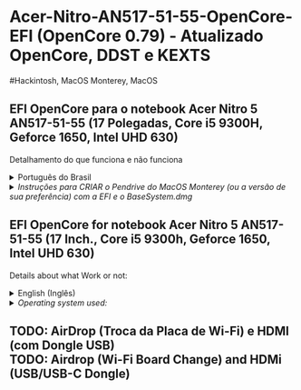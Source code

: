 # Acer-Nitro-AN517-51-55-OpenCore-EFI (OpenCore 0.79) - Atualizado OpenCore, DDST e KEXTS
#Hackintosh, MacOS Monterey, MacOS
<h2>EFI OpenCore para o notebook Acer Nitro 5 AN517-51-55 (17 Polegadas, Core i5 9300H, Geforce 1650, Intel UHD 630)</h2>

Detalhamento do que funciona e não funciona<br />

<details><summary>Português do Brasil</summary>
<h2>O que não funciona?</h2>
Hardware: Geforce 1650M - NVidia Optimus {<br />
HDMI (Geforce Optimus, não funciona de jeito nenhum)}<br />
Hardware Proprietário:<br />
Apple AirDrop<br />

<h2>O que funciona?</h2>
<h2>TOUCHPAD (Com todas as gestures, perfeito)</h2>
iGPU (Intel UHD 630)<br />
Controlador nVme<br />
Controlador Sata<br />
Áudio<br />
Controladores de Rede (ETH e WiFi)<br />
Portas USB (Inclusive a 3.1)<br />
Porta USB-C (4gbps)<br />
Sensor de Bateria<br />
Sensores da CPU (Temperatura)<br />
Entrada de Fone de Ouvido e Microfone<br />
Microfone embutido<br />
Webcam Embutida<br /><br />

<h2>Atalhos do Teclado - via Tecla de Função (FN))</h2>
<h3>Funciona:</h3>
[FN]+[F4] - Modo de Suspensão<br />
[FN]+[F6] - Desliga o LCD<br />
[FN]+[F8] - Desabilita o Áudio (mudo)<br />
[FN]+[F7] - Habilita/Desabilita o Touchpad (FUNCIONANDO!!!)<br />
[FN]+[F9] - Diminui a retroiluminação do teclado<br />
[FN]+[F10] - Aumenta a retroiluminação do teclado<br />
[FN]+[F11] - Aumenta o Brilho da tela<br />
[FN]+[F12] - Diminui o Brilho da tela<br />
[FN]+[Pg Up] - Inicia o App do Apple Music<br />
[FN]+[Seta pra Esquerda/Direita] Diminui/Aumenta o Brilho da Tela<br />
[FN]+[Seta para Baixo/Cima] Diminui/Aumenta o Volume<br />
<h3>Não Funciona:</h3>
[F3] - Alternar WiFi ligado e desligado<br />
[F5] - Alternar Display (Vídeo Interno / Externo (HDMI))</details>

<details><summary><em>Instruções para CRIAR o Pendrive do MacOS Monterey (ou a versão de sua preferência) com a EFI e o BaseSystem.dmg</em></summary>
<h4>Este método foi tentado apenas com o modo de restauração, então faça o boot pelo Pendrive com a ferramaenta disponibilizada no pacote</h4><br />
Para usar este método é mandatório que você siga os passos abaixo:<br /><br />
Use o script mountEFI para montar a partição EFI do seu pendrive, caso você já tenha um funcional, com outro sistema operacional para instalação, caso contrário, apenas formate o Pendrive em FAT32, e copie a pasta EFI para a raiz do Pendrive.<br /><br />
Note que nesse caso específico você não precisa de um Pendrive de 16Gb, pois não vamos usar a imagem completa do sistema, um de 1 ou 2gb já será o suficiente.<br /><br />
Instale a última versão do Python no seu sistema operacional (mandatório se você for fazer isso pelo MacOS)<br />
Um script Python de nome macrecovery.py, está dentro da pasta Utils/macrecovery<br /><br />
Execute o programa e escolha a opção que você deseja</em><br /><br />
Após o download, vá até o pendrive onde está a EFI e crie uma pasta chamada <b><em>com.apple.recovery.boot</b></em> a pasta precisa ter EXATAMENTE este nome, ou o processso não vai funcionar.<br />
  coloque o arquivo baixado dentro da pasta criada.<br /><br />
Foi usado o pacote do MacOS Monterey, com a última versão baixada diretamente dos repositórios da Apple, <b>12.1</b> (BaseSystem.dmg - usado apenas para dar o boot inicial, toda instalação é feita pela internet)<br /><br />
Desative na sua bios as opções de virtualização da Intel e AMD, todas que forem possíveis<br />
MUDE os contrtoladores de disco para AHCI, não deixe em SATA, IDE, ou qualquer outro pois o sistema não suporta nenhum outro padrão, apenas AHCI... após a instalação você pode ver se existe algum modo para usar com outra opção fora AHCI, no caso de você ter uma placa que suporte a Tecnologia da Intel "RST OPTANE" ou "RST PREMIUM OPTANE" mas não deixe habilitado na instalação ou o sistema vai travar (KERNEL PANIC)<br /><br />
DESATIVE o SecureBoot durante a instalação, novamente você poderá ver se existe alguma possibilidade de ativar novamente depois da instalação, se você já tem uma instalação do Windows, que não está em AHCI, sugiro que mude para AHCI, e instale o Windows novamente, ou procure na internet como reparar uma instalação do Windows 10 ou 11 após mudar os controladores de disco para AHCI<br /><br />
Eu não vou entrar em detalhes de como utilizar a tecnologia "OPTANE" da intel nesse guia, nem de como ativar o SecureBoot e opções de Virtualização, após executar a instalação, porque foge do escopo pretendido.</details>

<h2>EFI OpenCore for notebook Acer Nitro 5 AN517-51-55 (17 Inch., Core i5 9300h, Geforce 1650, Intel UHD 630)</h2>

Details about what Work or not:<br />

<details><summary>English (Inglês)</summary>
<h2>What doesn't work?</h2>
Apple AirDrop<br />
HDMI (TV and Audio Out) - This is tricky, because the HDMI output of this notebook model is connected directly to the Geforce 1650m which is not supported by the operating system (MacOS Monterey) but the digital audio SEEMS to be supported, but needs more research and testing is currently not working.<br /><br />

<h2>What works?</h2>
<h2>TOUCHPAD (Working Perfectly, with Gestures too!!)</h2>
iGPU (Intel UHD 630)<br />
nVme controller<br />
Sata Controller<br />
Audio<br />
Network Controllers (ETH and WiFi)<br />
AirDrop<br />
USB ports (including 3.1)<br />
USB-C port (4Gbps)<br />
Battery Sensor<br />
CPU Sensors (Temperature)<br />
Headphone and Microphone Input<br />
Built-in microphone<br />
Built-in Webcam<br /><br />

<h2>Keyboard Shortcuts - via Function Key (FN))</h2>
<h3>It works:</h3>
[FN]+[F4] - Sleep Mode<br />
[FN]+[F6] - Turn off the LCD<br />
<b>[FN]+[F7] - Turn Off/On Touchpad (WORKING NOW)</b><br />
[FN]+[F8] - Disable the audio (mute)<br />
[FN]+[F9] - Decreases keyboard backlight<br />
[FN]+[F10] - Increases the keyboard backlight<br />
[FN]+[F11] - Increases screen brightness<br />
[FN]+[F12] - Decreases screen brightness<br />
[FN]+[Pg Up] - Launch the Apple Music App<br />
[FN]+[Left/Right Arrow] Decrease/Increase Screen Brightness<br />
[FN]+[Down/Up Arrow] Decrease/Increase Volume<br />
<h3>Doesn't Work:</h3>
[F3] - Toggle WiFi on and off<br />
[F5] - Switch Display (Internal / External Video (HDMI))></details>

<details><summary><em>Operating system used:</em></summary>
<h4>This method was only tried with the restore mode, so boot from the Pendrive with the tool provided in the package</h4><br />
The MacOS Monterey package was used, with the latest version downloaded directly from the Apple repositories, <b>12.1</b> (BaseSystem.dmg - used only for initial booting, all installation is done over the internet)<br / ></details>

<h2> TODO: AirDrop (Troca da Placa de Wi-Fi) e HDMI (com Dongle USB)<br />
  TODO: Airdrop (Wi-Fi Board Change) and HDMi (USB/USB-C Dongle)</h2>





